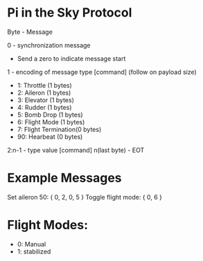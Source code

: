 # Pi in the Sky Protocol

Byte - Message

0 - synchronization message

- Send a zero to indicate message start

1 - encoding of message type [command] (follow on payload size)

- 1: Throttle (1 bytes)
- 2: Aileron (1 bytes)
- 3: Elevator (1 bytes)
- 4: Rudder (1 bytes)
- 5: Bomb Drop (1 bytes)
- 6: Flight Mode (1 bytes)
- 7: Flight Termination(0 bytes)
- 90: Hearbeat (0 bytes)

2:n-1 - type value [command]
n(last byte) - EOT

# Example Messages

Set aileron 50: { 0, 2, 0, 5 }
Toggle flight mode: { 0, 6 }

# Flight Modes:

- 0: Manual
- 1: stabilized
